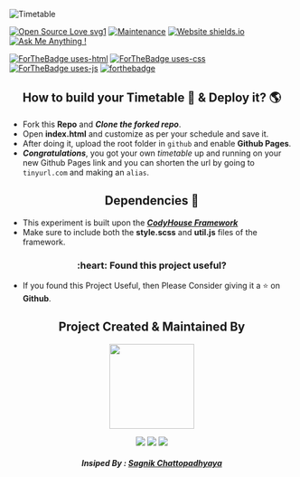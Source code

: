![Timetable](https://socialify.git.ci/avinashkranjan/timetable/image?description=1&font=Raleway&forks=1&issues=1&language=1&owner=1&pattern=Signal&pulls=1&stargazers=1&theme=Light)

[![Open Source Love svg1](https://badges.frapsoft.com/os/v1/open-source.svg?v=103)](https://github.com/ellerbrock/open-source-badges/)
[![Maintenance](https://img.shields.io/badge/Maintained%3F-yes-green.svg)](https://github.com/avinashkranjan/timetable/graphs/commit-activity)
[![Website shields.io](https://img.shields.io/website-up-down-green-red/http/shields.io.svg)](https://avinashkranjan.github.io/Timetable/)
[![Ask Me Anything !](https://img.shields.io/badge/Ask%20me-anything-1abc9c.svg)](mailto:ranjan.avinash@hotmail.com)

[![ForTheBadge uses-html](http://ForTheBadge.com/images/badges/uses-html.svg)](https://forthebadge.com)
[![ForTheBadge uses-css](http://ForTheBadge.com/images/badges/uses-css.svg)](https://forthebadge.com)
[![ForTheBadge uses-js](http://ForTheBadge.com/images/badges/uses-js.svg)](https://forthebadge.com)
[![forthebadge](https://forthebadge.com/images/badges/built-with-love.svg)](https://forthebadge.com)

<h2 align="center"> How to build your Timetable 📅 & Deploy it? 🌎 </h2>

- Fork this **Repo** and **_Clone the forked repo_**.
- Open **index.html** and customize as per your schedule and save it.
- After doing it, upload the root folder in `github` and enable **Github Pages**.
- **_Congratulations_**, you got your own _timetable_ up and running on your new Github Pages link and you can shorten the url by going to `tinyurl.com` and making an `alias`.

<h2 align="center"> Dependencies 📲 </h2>

- This experiment is built upon the **_[CodyHouse Framework](https://codyhouse.co/license)_**
- Make sure to include both the **style.scss** and **util.js** files of the framework.

<h3 align="center"> :heart: Found this project useful? </h3>

- If you found this Project Useful, then Please Consider giving it a :star: on **Github**.

<h2 align="center"> Project Created & Maintained By </h2>
           
<p align="center">
  <a href="https://github.com/avinashkranjan"><img src="https://user-images.githubusercontent.com/55796944/95675026-dab07580-0bd1-11eb-93e2-1cb1de8acf38.png" width=150px height=150px /></a> 
    
<p align="center">
  <img src="https://img.shields.io/badge/avinashkranjan%20-%230077B5.svg?&style=for-the-badge&logo=linkedin&logoColor=white"/>  <img src="https://img.shields.io/badge/iavinashranjan%20-%231DA1F2.svg?&style=for-the-badge&logo=Twitter&logoColor=white"/> <img src="https://img.shields.io/badge/avinashkranjan7%20-%23E4405F.svg?&style=for-the-badge&logo=Instagram&logoColor=white"/>  

<h5 align="center"> Insiped By : <a href="https://github.com/sagnik20/timetable">Sagnik Chattopadhyaya</a> </h5>
